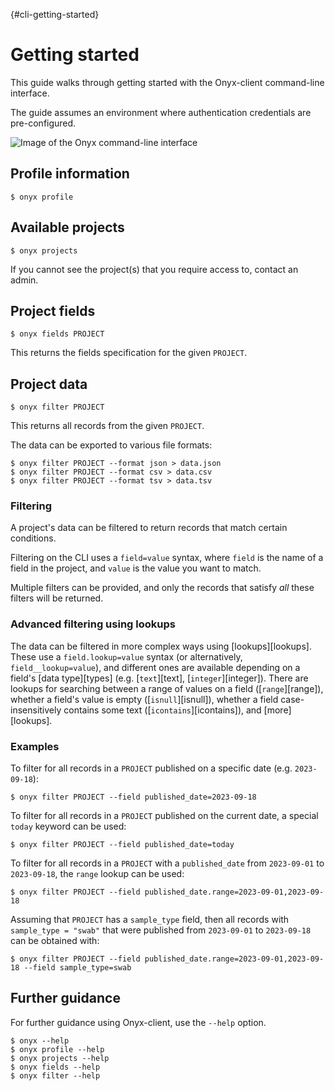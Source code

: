 [](){#cli-getting-started}
# Getting started

This guide walks through getting started with the Onyx-client command-line interface.

The guide assumes an environment where authentication credentials are pre-configured.

![Image of the Onyx command-line interface](../img/cli.png)

## Profile information

```
$ onyx profile
```

## Available projects

```
$ onyx projects
```

If you cannot see the project(s) that you require access to, contact an admin.

## Project fields

```
$ onyx fields PROJECT
```

This returns the fields specification for the given `PROJECT`.

## Project data

```
$ onyx filter PROJECT
```

This returns all records from the given `PROJECT`.

The data can be exported to various file formats:

```
$ onyx filter PROJECT --format json > data.json
$ onyx filter PROJECT --format csv > data.csv
$ onyx filter PROJECT --format tsv > data.tsv
```

### Filtering

A project's data can be filtered to return records that match certain conditions.

Filtering on the CLI uses a `field=value` syntax, where `field` is the name of a field in the project, and `value` is the value you want to match.

Multiple filters can be provided, and only the records that satisfy *all* these filters will be returned.

### Advanced filtering using lookups

The data can be filtered in more complex ways using [lookups][lookups]. These use a `field.lookup=value` syntax (or alternatively, `field__lookup=value`), and different ones are available depending on a field's [data type][types] (e.g. [`text`][text], [`integer`][integer]). There are lookups for searching between a range of values on a field ([`range`][range]), whether a field's value is empty ([`isnull`][isnull]), whether a field case-insensitively contains some text ([`icontains`][icontains]), and [more][lookups]. 

### Examples

To filter for all records in a `PROJECT` published on a specific date (e.g. `2023-09-18`):

```
$ onyx filter PROJECT --field published_date=2023-09-18
```

To filter for all records in a `PROJECT` published on the current date, a special `today` keyword can be used:

```
$ onyx filter PROJECT --field published_date=today
```

To filter for all records in a `PROJECT` with a `published_date` from `2023-09-01` to `2023-09-18`, the `range` lookup can be used: 

```
$ onyx filter PROJECT --field published_date.range=2023-09-01,2023-09-18
```

Assuming that `PROJECT` has a `sample_type` field, then all records with `sample_type = "swab"` that were published from `2023-09-01` to `2023-09-18` can be obtained with: 

```
$ onyx filter PROJECT --field published_date.range=2023-09-01,2023-09-18 --field sample_type=swab
```

## Further guidance

For further guidance using Onyx-client, use the `--help` option.

```
$ onyx --help
$ onyx profile --help
$ onyx projects --help
$ onyx fields --help
$ onyx filter --help
```
